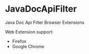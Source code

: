 # JavaDocApiFilter
Java Doc Api Filter Browser Extensions

Web Extension support:
- Firefox
- Google Chrome


